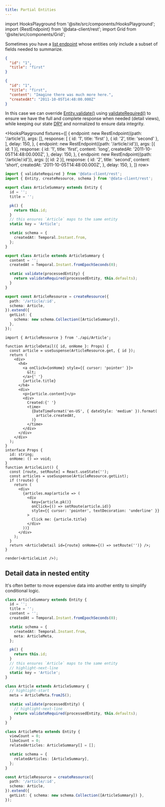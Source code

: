 ```yaml
---
title: Partial Entities
---
```


import HooksPlayground from '@site/src/components/HooksPlayground';
import {RestEndpoint} from '@data-client/rest';
import Grid from '@site/src/components/Grid';

Sometimes you have a [list endpoint](../api/createResource.md#getlist) whose entities only include
a subset of fields needed to summarize.

<Grid>

```json title="ArticleSummary"
{
  "id": "1",
  "title": "first"
}
```

```json title="Article"
{
  "id": "1",
  "title": "first",
  "content": "Imagine there was much more here.",
  "createdAt": "2011-10-05T14:48:00.000Z"
}
```

</Grid>

In this case we can override [Entity.validate()](../api/Entity.md#validate) using [validateRequired()](../api/validateRequired.md) to ensure
we have the full and complete response when needed (detail views), while keeping our state [DRY](https://deviq.com/principles/dont-repeat-yourself) and normalized to ensure data integrity.

<HooksPlayground fixtures={[
{
endpoint: new RestEndpoint({path: '/article'}),
args: [],
response: [
{ id: '1', title: 'first' },
{ id: '2', title: 'second' },
],
delay: 150,
},
{
endpoint: new RestEndpoint({path: '/article/:id'}),
args: [{ id: 1 }],
response: {
id: '1',
title: 'first',
content: 'long',
createdAt: '2011-10-05T14:48:00.000Z',
},
delay: 150,
},
{
endpoint: new RestEndpoint({path: '/article/:id'}),
args: [{ id: 2 }],
response: {
id: '2',
title: 'second',
content: 'short',
createdAt: '2011-10-05T14:48:00.000Z',
},
delay: 150,
},
]} row>

```typescript title="api/Article" {12,24}
import { validateRequired } from '@data-client/rest';
import { Entity, createResource, schema } from '@data-client/rest';

export class ArticleSummary extends Entity {
  id = '';
  title = '';

  pk() {
    return this.id;
  }
  // this ensures `Article` maps to the same entity
  static key = 'Article';

  static schema = {
    createdAt: Temporal.Instant.from,
  };
}

export class Article extends ArticleSummary {
  content = '';
  createdAt = Temporal.Instant.fromEpochSeconds(0);

  static validate(processedEntity) {
    return validateRequired(processedEntity, this.defaults);
  }
}

export const ArticleResource = createResource({
  path: '/article/:id',
  schema: Article,
}).extend({
  getList: {
    schema: new schema.Collection([ArticleSummary]),
  },
});
```

```tsx title="ArticleDetail" collapsed
import { ArticleResource } from './api/Article';

function ArticleDetail({ id, onHome }: Props) {
  const article = useSuspense(ArticleResource.get, { id });
  return (
    <div>
      <h4>
        <a onClick={onHome} style={{ cursor: 'pointer' }}>
          &lt;
        </a>{' '}
        {article.title}
      </h4>
      <div>
        <p>{article.content}</p>
        <div>
          Created:{' '}
          <time>
            {DateTimeFormat('en-US', { dateStyle: 'medium' }).format(
              article.createdAt,
            )}
          </time>
        </div>
      </div>
    </div>
  );
}
interface Props {
  id: string;
  onHome: () => void;
}
function ArticleList() {
  const [route, setRoute] = React.useState('');
  const articles = useSuspense(ArticleResource.getList);
  if (!route) {
    return (
      <div>
        {articles.map(article => (
          <div
            key={article.pk()}
            onClick={() => setRoute(article.id)}
            style={{ cursor: 'pointer', textDecoration: 'underline' }}
          >
            Click me: {article.title}
          </div>
        ))}
      </div>
    );
  }
  return <ArticleDetail id={route} onHome={() => setRoute('')} />;
}

render(<ArticleList />);
```

</HooksPlayground>

## Detail data in nested entity

It's often better to move expensive data into another entity to simplify conditional
logic.

```typescript title="api/Article.ts"
class ArticleSummary extends Entity {
  id = '';
  title = '';
  content = '';
  createdAt = Temporal.Instant.fromEpochSeconds(0);

  static schema = {
    createdAt: Temporal.Instant.from,
    meta: ArticleMeta,
  };

  pk() {
    return this.id;
  }
  // this ensures `Article` maps to the same entity
  // highlight-next-line
  static key = 'Article';
}

class Article extends ArticleSummary {
  // highlight-start
  meta = ArticleMeta.fromJS();

  static validate(processedEntity) {
    // highlight-next-line
    return validateRequired(processedEntity, this.defaults);
  }
}

class ArticleMeta extends Entity {
  viewCount = 0;
  likeCount = 0;
  relatedArticles: ArticleSummary[] = [];

  static schema = {
    relatedArticles: [ArticleSummary],
  };
}

const ArticleResource = createResource({
  path: '/article/:id',
  schema: Article,
}).extend({
  getList: { schema: new schema.Collection([ArticleSummary]) },
});
```
